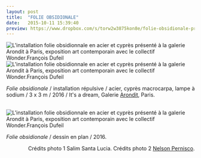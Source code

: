 ```yaml
---
layout: post
title:  "FOLIE OBSIDIONALE"
date:   2015-10-11 15:39:40
preview: https://www.dropbox.com/s/torw2w3875kon8e/folie-obsidionale-preview.jpg?raw=1
---
```


<img src="https://www.dropbox.com/s/4obs40xmuxebu87/folie-obsidionale.jpg?raw=1" alt="L'installation folie obsidionnale en acier et cypr&egrave;s pr&eacute;sent&eacute; &agrave; la galerie Arondit &agrave; Paris, exposition art contemporain avec le collectif Wonder.Fran&ccedil;ois Dufeil">

<img src="https://www.dropbox.com/s/41bbeir2d7uxuyk/folie-obsidionale%20%282%29.jpg?raw=1" alt="L'installation folie obsidionnale en acier et cypr&egrave;s pr&eacute;sent&eacute; &agrave; la galerie Arondit &agrave; Paris, exposition art contemporain avec le collectif Wonder.Fran&ccedil;ois Dufeil">

<p style="text-align:justify">
<span style="font-style: italic;">Folie obsidionale</span> / installation r&eacute;pulsive / acier, cypr&egrave;s macrocarpa, lampe &agrave; sodium / 3 x 3 m / 2016 / It's a dream, Galerie <a href="#" onclick='window.open("http://arondit.com/");return false;'>Arondit</a>, Paris.
</p>
<br>

<img src="https://www.dropbox.com/s/e2jvs97dlmdvl5y/folie-obsidionnale-plan.jpg?raw=1" alt="L'installation folie obsidionnale en acier et cypr&egrave;s pr&eacute;sent&eacute; &agrave; la galerie Arondit &agrave; Paris, exposition art contemporain avec le collectif Wonder.Fran&ccedil;ois Dufeil">
<p style="text-align:justify">
<span style="font-style: italic;">Folie obsidionale</span> / dessin en plan / 2016. 

<p style="text-align:right; font-size: 14px;">
Cr&eacute;dits photo 1 Salim Santa Lucia. Cr&eacute;dits photo 2 <a href="#" onclick='window.open("https://www.nelsonpernisco.com/expositions");return false;'>Nelson Pernisco</a>.
</p>


